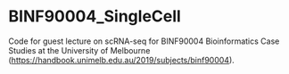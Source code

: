 # BINF90004_SingleCell
Code for guest lecture on scRNA-seq for BINF90004 Bioinformatics Case Studies at the University of Melbourne (https://handbook.unimelb.edu.au/2019/subjects/binf90004).


